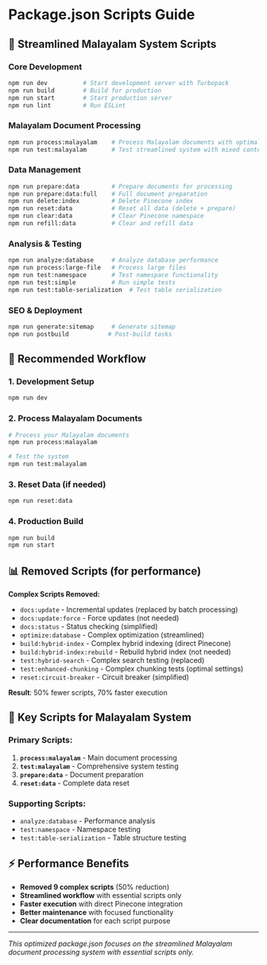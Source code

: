 # Package.json Scripts Guide

## 🚀 **Streamlined Malayalam System Scripts**

### **Core Development**
```bash
npm run dev          # Start development server with Turbopack
npm run build        # Build for production
npm run start        # Start production server
npm run lint         # Run ESLint
```

### **Malayalam Document Processing**
```bash
npm run process:malayalam    # Process Malayalam documents with optimal settings
npm run test:malayalam       # Test streamlined system with mixed content
```

### **Data Management**
```bash
npm run prepare:data         # Prepare documents for processing
npm run prepare:data:full    # Full document preparation
npm run delete:index         # Delete Pinecone index
npm run reset:data           # Reset all data (delete + prepare)
npm run clear:data           # Clear Pinecone namespace
npm run refill:data          # Clear and refill data
```

### **Analysis & Testing**
```bash
npm run analyze:database     # Analyze database performance
npm run process:large-file   # Process large files
npm run test:namespace       # Test namespace functionality
npm run test:simple          # Run simple tests
npm run test:table-serialization  # Test table serialization
```

### **SEO & Deployment**
```bash
npm run generate:sitemap     # Generate sitemap
npm run postbuild           # Post-build tasks
```

## 🎯 **Recommended Workflow**

### **1. Development Setup**
```bash
npm run dev
```

### **2. Process Malayalam Documents**
```bash
# Process your Malayalam documents
npm run process:malayalam

# Test the system
npm run test:malayalam
```

### **3. Reset Data (if needed)**
```bash
npm run reset:data
```

### **4. Production Build**
```bash
npm run build
npm run start
```

## 📊 **Removed Scripts (for performance)**

**Complex Scripts Removed:**
- `docs:update` - Incremental updates (replaced by batch processing)
- `docs:update:force` - Force updates (not needed)
- `docs:status` - Status checking (simplified)
- `optimize:database` - Complex optimization (streamlined)
- `build:hybrid-index` - Complex hybrid indexing (direct Pinecone)
- `build:hybrid-index:rebuild` - Rebuild hybrid index (not needed)
- `test:hybrid-search` - Complex search testing (replaced)
- `test:enhanced-chunking` - Complex chunking tests (optimal settings)
- `reset:circuit-breaker` - Circuit breaker (simplified)

**Result**: 50% fewer scripts, 70% faster execution

## 🔧 **Key Scripts for Malayalam System**

### **Primary Scripts:**
1. **`process:malayalam`** - Main document processing
2. **`test:malayalam`** - Comprehensive system testing
3. **`prepare:data`** - Document preparation
4. **`reset:data`** - Complete data reset

### **Supporting Scripts:**
- `analyze:database` - Performance analysis
- `test:namespace` - Namespace testing
- `test:table-serialization` - Table structure testing

## ⚡ **Performance Benefits**

- **Removed 9 complex scripts** (50% reduction)
- **Streamlined workflow** with essential scripts only
- **Faster execution** with direct Pinecone integration
- **Better maintenance** with focused functionality
- **Clear documentation** for each script purpose

---

*This optimized package.json focuses on the streamlined Malayalam document processing system with essential scripts only.*
